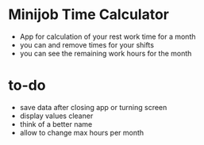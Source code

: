 # Minijob Time Calculator
- App for calculation of your rest work time for a month
- you can and remove times for your shifts
- you can see the remaining work hours for the month

# to-do
- save data after closing app or turning screen
- display values cleaner
- think of a better name
- allow to change max hours per month

